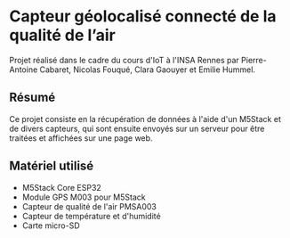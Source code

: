 # Capteur géolocalisé connecté de la qualité de l’air

Projet réalisé dans le cadre du cours d'IoT à l'INSA Rennes par Pierre-Antoine Cabaret, Nicolas Fouqué, Clara Gaouyer et Emilie Hummel.

## Résumé

Ce projet consiste en la récupération de données à l'aide d'un M5Stack et de divers capteurs, qui sont ensuite envoyés sur un serveur pour être traitées et affichées sur une page web.

## Matériel utilisé

- M5Stack Core ESP32
- Module GPS M003 pour M5Stack
- Capteur de qualité de l'air PMSA003
- Capteur de température et d'humidité
- Carte micro-SD
 